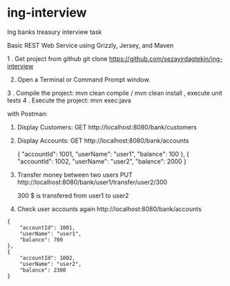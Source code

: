 # ing-interview
Ing banks treasury  interview task

Basic REST Web Service using Grizzly, Jersey, and Maven

1 . Get project from github 
    git  clone https://github.com/sezayirdagtekin/ing-interview

2. Open a Terminal or Command Prompt window.

3 .   Compile the project:
       mvn clean compile  /  mvn clean install , execute unit tests
4  .    Execute the project: mvn exec:java

with Postman:
1. Display Customers:
  GET
   http://localhost:8080/bank/customers
2. Display Accounts:
   GET
   http://localhost:8080/bank/accounts
   
   
    {
        "accountId": 1001,
        "userName": "user1",
        "balance": 100
    },
    {
        "accountId": 1002,
        "userName": "user2",
        "balance": 2000
    }

   
 3. Transfer money between two users
    PUT
    http://localhost:8080/bank/user1/transfer/user2/300
    
    300 $ is transfered from user1 to user2
    
   4. Check user accounts again
     http://localhost:8080/bank/accounts
     
  
    {
        "accountId": 1001,
        "userName": "user1",
        "balance": 700
    },
    {
        "accountId": 1002,
        "userName": "user2",
        "balance": 2300
    }




